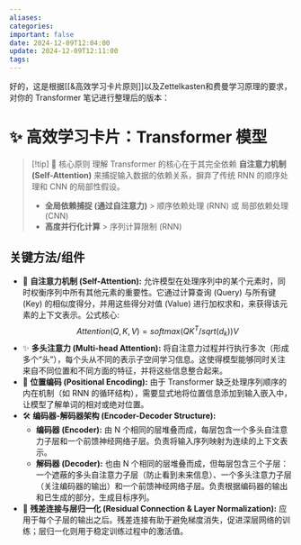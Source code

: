 ```yaml
---
aliases: 
categories: 
important: false
date: 2024-12-09T12:04:00
update: 2024-12-09T12:11:00
tags:
---
```

好的，这是根据[[&高效学习卡片原则]]以及Zettelkasten和费曼学习原理的要求，对你的 Transformer 笔记进行整理后的版本：


# ✨ 高效学习卡片：Transformer 模型

> [!tip] 🌱 核心原则
> 理解 Transformer 的核心在于其完全依赖 **自注意力机制 (Self-Attention)** 来捕捉输入数据的依赖关系，摒弃了传统 RNN 的顺序处理和 CNN 的局部性假设。
> * **全局依赖捕捉 (通过自注意力)** > 顺序依赖处理 (RNN) 或 局部依赖处理 (CNN)
> * **高度并行化计算** > 序列计算限制 (RNN)

## 关键方法/组件

*   🧠 **自注意力机制 (Self-Attention):** 允许模型在处理序列中的某个元素时，同时权衡序列中所有其他元素的重要性。它通过计算查询 (Query) 与所有键 (Key) 的相似度得分，并用这些得分对值 (Value) 进行加权求和，来获得该元素的上下文表示。公式核心: $$Attention(Q, K, V) = softmax(QK^T / sqrt(d_k))V$$
*   ✨ **多头注意力 (Multi-head Attention):** 将自注意力过程并行执行多次（形成多个“头”），每个头从不同的表示子空间学习信息。这使得模型能够同时关注来自不同位置和不同方面的特征，并将这些信息整合起来。
*   📍 **位置编码 (Positional Encoding):** 由于 Transformer 缺乏处理序列顺序的内在机制（如 RNN 的循环结构），需要显式地将位置信息添加到输入嵌入中，让模型了解单词的相对或绝对位置。
*   🛠️ **编码器-解码器架构 (Encoder-Decoder Structure):**
    *   **编码器 (Encoder):** 由 N 个相同的层堆叠而成，每层包含一个多头自注意力子层和一个前馈神经网络子层。负责将输入序列映射为连续的上下文表示。
    *   **解码器 (Decoder):** 也由 N 个相同的层堆叠而成，但每层包含三个子层：一个遮蔽的多头自注意力子层（防止看到未来信息）、一个多头注意力子层（关注编码器的输出）和一个前馈神经网络子层。负责根据编码器的输出和已生成的部分，生成目标序列。
*   🔗 **残差连接与层归一化 (Residual Connection & Layer Normalization):** 应用于每个子层的输出之后。残差连接有助于避免梯度消失，促进深层网络的训练；层归一化则用于稳定训练过程中的激活值。






